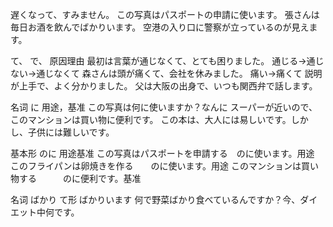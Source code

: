 遅くなって、すみません。
この写真はパスポートの申請に使います。
張さんは毎日お酒を飲んでばかりいます。
空港の入り口に警察が立っているのが見えます。

て、
で、
原因理由
最初は言葉が通じなくて、とても困りました。
通じる→通じない→通じなくて
森さんは頭が痛くて、会社を休みました。
痛い→痛くて
説明が上手で、よく分かりました。
父は大阪の出身で、いつも関西弁で話します。

名词 に 用途，基准
この写真は何に使いますか？なんに
スーパーが近いので、このマンションは買い物に便利です。
この本は、大人には易しいです。しかし、子供には難しいです。

基本形 のに 用途基准
この写真はパスポートを申請する　のに使います。用途
このフライパンは卵焼きを作る　　のに使います。用途
このマンションは買い物する　　　のに便利です。基准　

名词 ばかり
て形 ばかりいます
何で野菜ばかり食べているんですか？今、ダイエット中何です。
